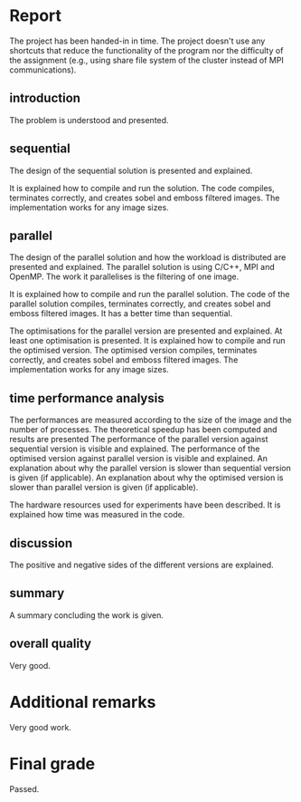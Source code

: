 # Report
The project has been handed-in in time.
The project doesn't use any shortcuts that reduce the functionality of the program nor the difficulty of the assignment (e.g., using share file system of the cluster instead of MPI communications).

## introduction
The problem is understood and presented.

## sequential
The design of the sequential solution is presented and explained.

It is explained how to compile and run the solution.
The code compiles, terminates correctly, and creates sobel and emboss filtered images.
The implementation works for any image sizes.

## parallel
The design of the parallel solution and how the workload is distributed are presented and explained.
The parallel solution is using C/C++, MPI and OpenMP.
The work it parallelises is the filtering of one image.

It is explained how to compile and run the parallel solution. 
The code of the parallel solution compiles, terminates correctly, and creates sobel and emboss filtered images. 
It has a better time than sequential. 

The optimisations for the parallel version are presented and explained. At least one optimisation is presented.
It is explained how to compile and run the optimised version. 
The optimised version compiles, terminates correctly, and creates sobel and emboss filtered images.
The implementation works for any image sizes.

## time performance analysis
The performances are measured according to the size of the image and the number of processes. 
The theoretical speedup has been computed and results are presented
The performance of the parallel version against sequential version is visible and explained.
The performance of the optimised version against parallel version is visible and explained.
An explanation about why the parallel version is slower than sequential version is given (if applicable).
An explanation about why the optimised version is slower than parallel version is given (if applicable).

The hardware resources used for experiments have been described.
It is explained how time was measured in the code.

## discussion
The positive and negative sides of the different versions are explained.

## summary
A summary concluding the work is given.

## overall quality
Very good.

# Additional remarks
Very good work.

# Final grade
Passed.
